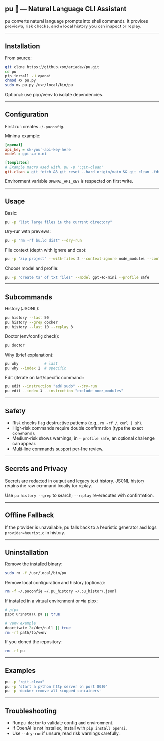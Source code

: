 ## pu 🤖 — Natural Language CLI Assistant

pu converts natural language prompts into shell commands. It provides previews, risk checks, and a local history you can inspect or replay.

---

## Installation

From source:
```bash
git clone https://github.com/ariadev/pu.git
cd pu
pip install -U openai
chmod +x pu.py
sudo mv pu.py /usr/local/bin/pu
```

Optional: use pipx/venv to isolate dependencies.

---

## Configuration

First run creates `~/.puconfig`.

Minimal example:
```ini
[openai]
api_key = sk-your-api-key-here
model = gpt-4o-mini

[templates]
# Example macro used with: pu -p ":git-clean"
git-clean = git fetch && git reset --hard origin/main && git clean -fdx
```

Environment variable `OPENAI_API_KEY` is respected on first write.

---

## Usage

Basic:
```bash
pu -p "list large files in the current directory"
```

Dry‑run with previews:
```bash
pu -p "rm -rf build dist" --dry-run
```

File context (depth with ignore and cap):
```bash
pu -p "zip project" --with-files 2 --context-ignore node_modules --context-max 200
```

Choose model and profile:
```bash
pu -p "create tar of txt files" --model gpt-4o-mini --profile safe
```

---

## Subcommands

History (JSONL):
```bash
pu history --last 50
pu history --grep docker
pu history --last 10 --replay 3
```

Doctor (env/config check):
```bash
pu doctor
```

Why (brief explanation):
```bash
pu why            # last
pu why --index 2  # specific
```

Edit (iterate on last/specific command):
```bash
pu edit --instruction "add sudo" --dry-run
pu edit --index 3 --instruction "exclude node_modules"
```

---

## Safety

- Risk checks flag destructive patterns (e.g., `rm -rf /`, `curl | sh`).
- High‑risk commands require double confirmation (type the exact command).
- Medium‑risk shows warnings; in `--profile safe`, an optional challenge can appear.
- Multi‑line commands support per‑line review.

---

## Secrets and Privacy

Secrets are redacted in output and legacy text history. JSONL history retains the raw command locally for replay.

Use `pu history --grep` to search; `--replay` re‑executes with confirmation.

---

## Offline Fallback

If the provider is unavailable, pu falls back to a heuristic generator and logs `provider=heuristic` in history.

---

## Uninstallation

Remove the installed binary:
```bash
sudo rm -f /usr/local/bin/pu
```

Remove local configuration and history (optional):
```bash
rm -f ~/.puconfig ~/.pu_history ~/.pu_history.jsonl
```

If installed in a virtual environment or via pipx:
```bash
# pipx
pipx uninstall pu || true

# venv example
deactivate 2>/dev/null || true
rm -rf path/to/venv
```

If you cloned the repository:
```bash
rm -rf pu
```

---

## Examples

```bash
pu -p ":git-clean"
pu -p "start a python http server on port 8080"
pu -p "docker remove all stopped containers"
```

---

## Troubleshooting

- Run `pu doctor` to validate config and environment.
- If OpenAI is not installed, install with `pip install openai`.
- Use `--dry-run` if unsure; read risk warnings carefully.

 